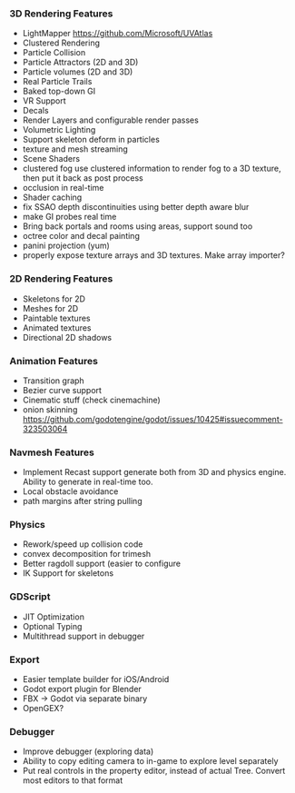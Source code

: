 

### 3D Rendering Features
* LightMapper	https://github.com/Microsoft/UVAtlas			
* Clustered Rendering				
* Particle Collision				
* Particle Attractors (2D and 3D)				
* Particle volumes (2D and 3D)				
* Real Particle Trails				
* Baked top-down GI				
* VR Support				
* Decals				
* Render Layers and configurable render passes				
* Volumetric Lighting				
* Support skeleton deform in particles				
* texture and mesh streaming				
* Scene Shaders
* clustered fog	use clustered information to render fog to a 3D texture, then put it back as post process			
* occlusion in real-time
* Shader caching				
* fix SSAO depth discontinuities using better depth aware blur				
* make GI probes real time				
* Bring back portals and rooms using areas, support sound too				
* octree color and decal painting				
* panini projection (yum)				
* properly expose texture arrays and 3D textures. Make array importer?				

### 2D Rendering Features
* Skeletons for 2D				
* Meshes for 2D				
* Paintable textures				
* Animated textures				
* Directional 2D shadows				

### Animation	Features 
* Transition graph				
* Bezier curve support				
* Cinematic stuff (check cinemachine)				
* onion skinning	https://github.com/godotengine/godot/issues/10425#issuecomment-323503064			

### Navmesh Features
* Implement Recast support	generate both from 3D and physics engine. Ability to generate in real-time too.			
* Local obstacle avoidance				
* path margins after string pulling				

### Physics				
* Rework/speed up collision code				
* convex decomposition for trimesh				
* Better ragdoll support (easier to configure				
* IK Support for skeletons				

### GDScript				
* JIT Optimization				
* Optional Typing				
* Multithread support in debugger				
				
### Export				
* Easier template builder for iOS/Android				
* Godot export plugin for Blender				
* FBX -> Godot via separate binary				
* OpenGEX?

### Debugger				
* Improve debugger (exploring data)				
* Ability to copy editing camera to in-game to explore level separately
* Put real controls in the property editor, instead of actual Tree. Convert most editors to that format				
